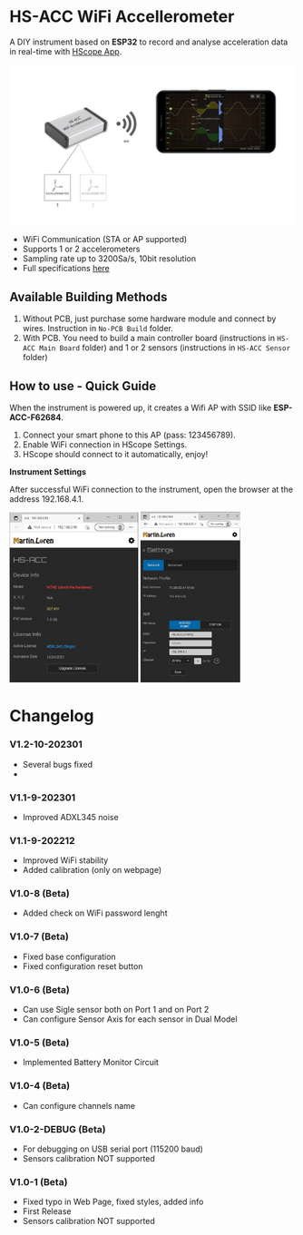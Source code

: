 # HS-ACC WiFi Accellerometer
 A DIY instrument based on **ESP32** to record and analyse acceleration data in real-time with [HScope App](http://www.martinloren.com/hscope/).
 
 ![HS-ACC](HS-ACC_Intro.jpg)
 
 - WiFi Communication (STA or AP supported)
 - Supports 1 or 2 accelerometers
 - Sampling rate up to 3200Sa/s, 10bit resolution
 - Full specifications [here](https://www.martinloren.com/hs-acc-wifi-accelerometer/)
 
 ## Available Building Methods
1) Without PCB, just purchase some hardware module and connect by wires. Instruction in <code>No-PCB Build</code> folder.
2) With PCB. You need to build a main controller board (instructions in <code>HS-ACC Main Board</code> folder) and 1 or 2 sensors (instructions in <code>HS-ACC Sensor</code> folder)

 ## How to use - Quick Guide
 When the instrument is powered up, it creates a Wifi AP with SSID like **ESP-ACC-F62684**. 
 1) Connect your smart phone to this AP (pass: 123456789).
 2) Enable WiFi connection in HScope Settings.
 3) HScope should connect to it automatically, enjoy!

**Instrument Settings**

After successful WiFi connection to the instrument, open the browser at the address 192.168.4.1.

<img src="HS-ACC_Settings_1.jpg" width="45%"/> <img src="HS-ACC_Settings_2.jpg" width="35%"/>


# Changelog
### V1.2-10-202301
 - Several bugs fixed
- 
### V1.1-9-202301
 - Improved ADXL345 noise
  
### V1.1-9-202212
 - Improved WiFi stability
 - Added calibration (only on webpage)
 
### V1.0-8 (Beta)
 - Added check on WiFi password lenght
   
### V1.0-7 (Beta)
 - Fixed base configuration
 - Fixed configuration reset button

### V1.0-6 (Beta)
 - Can use Sigle sensor both on Port 1 and on Port 2
 - Can configure Sensor Axis for each sensor in Dual Model

### V1.0-5 (Beta)
 - Implemented Battery Monitor Circuit
 
### V1.0-4 (Beta)
 - Can configure channels name
 
 ### V1.0-2-DEBUG (Beta)
 - For debugging on USB serial port (115200 baud)
 - Sensors calibration NOT supported
 
 ### V1.0-1 (Beta)
 - Fixed typo in Web Page, fixed styles, added info
 - First Release
 - Sensors calibration NOT supported


 
 
